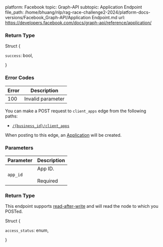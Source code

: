 platform: Facebook
topic: Graph-API
subtopic: Application Endpoint
file_path: /home/bhuang/nlp/rag-race-challenge2-2024/platform-docs-versions/Facebook_Graph-API/Application Endpoint.md
url: https://developers.facebook.com/docs/graph-api/reference/application/

### Return Type

Struct {

`success`: bool,

}

### Error Codes

| Error | Description |
| --- | --- |
| 100 | Invalid parameter |

You can make a POST request to `client_apps` edge from the following paths:

* [`/{business_id}/client_apps`](https://developers.facebook.com/docs/marketing-api/reference/business/client_apps/)

When posting to this edge, an [Application](https://developers.facebook.com/docs/graph-api/reference/application/) will be created.

### Parameters

| Parameter | Description |
| --- | --- |
| `app_id` | App ID.<br><br>Required |

### Return Type

This endpoint supports [read-after-write](https://developers.facebook.com/docs/graph-api/advanced/#read-after-write) and will read the node to which you POSTed.

Struct {

`access_status`: enum,

}
